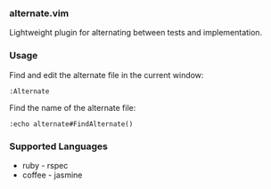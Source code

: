### alternate.vim

Lightweight plugin for alternating between tests and implementation.

### Usage

Find and edit the alternate file in the current window:

```
:Alternate
```

Find the name of the alternate file:

```
:echo alternate#FindAlternate()
```

### Supported Languages

* ruby - rspec
* coffee - jasmine

